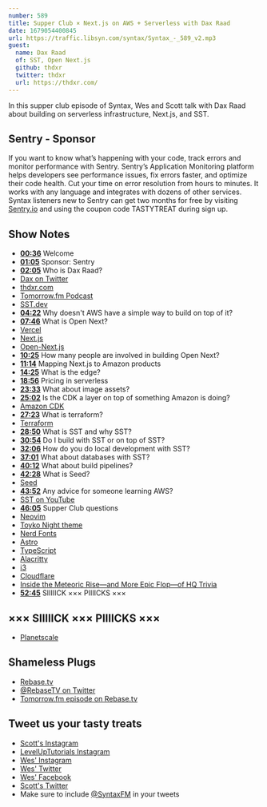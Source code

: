```yaml
---
number: 589
title: Supper Club × Next.js on AWS + Serverless with Dax Raad
date: 1679054400845
url: https://traffic.libsyn.com/syntax/Syntax_-_589_v2.mp3
guest:
  name: Dax Raad
  of: SST, Open Next.js
  github: thdxr
  twitter: thdxr
  url: https://thdxr.com/
---
```


In this supper club episode of Syntax, Wes and Scott talk with Dax Raad about building on serverless infrastructure, Next.js, and SST.

## Sentry - Sponsor

If you want to know what’s happening with your code, track errors and monitor performance with Sentry. Sentry’s Application Monitoring platform helps developers see performance issues, fix errors faster, and optimize their code health. Cut your time on error resolution from hours to minutes. It works with any language and integrates with dozens of other services. Syntax listeners new to Sentry can get two months for free by visiting [Sentry.io](https://sentry.io) and using the coupon code TASTYTREAT during sign up.

## Show Notes

- **[00:36](#t=00:36)** Welcome
- **[01:05](#t=01:05)** Sponsor: Sentry
- **[02:05](#t=02:05)** Who is Dax Raad?
- [Dax on Twitter](https://twitter.com/thdxr)
- [thdxr.com](https://thdxr.com)
- [Tomorrow.fm Podcast](https://tomorrow.fm)
- [SST.dev](https://sst.dev)
- **[04:22](#t=04:22)** Why doesn't AWS have a simple way to build on top of it?
- **[07:46](#t=07:46)** What is Open Next?
- [Vercel](https://vercel.com)
- [Next.js](https://nextjs.org)
- [Open-Next.js](https://open-next.js.org/)
- **[10:25](#t=10:25)** How many people are involved in building Open Next?
- **[11:14](#t=11:14)** Mapping Next.js to Amazon products
- **[14:25](#t=14:25)** What is the edge?
- **[18:56](#t=18:56)** Pricing in serverless
- **[23:33](#t=23:33)** What about image assets?
- **[25:02](#t=25:02)** Is the CDK a layer on top of something Amazon is doing?
- [Amazon CDK](https://aws.amazon.com/cdk/)
- **[27:23](#t=27:23)** What is terraform?
- [Terraform](https://developer.hashicorp.com/terraform/intro)
- **[28:50](#t=28:50)** What is SST and why SST?
- **[30:54](#t=30:54)** Do I build with SST or on top of SST?
- **[32:06](#t=32:06)** How do you do local development with SST?
- **[37:01](#t=37:01)** What about databases with SST?
- **[40:12](#t=40:12)** What about build pipelines?
- **[42:28](#t=42:28)** What is Seed?
- [Seed](https://seed.run)
- **[43:52](#t=43:52)** Any advice for someone learning AWS?
- [SST on YouTube](https://www.youtube.com/@sst-dev)
- **[46:05](#t=46:05)** Supper Club questions
- [Neovim](https://neovim.io)
- [Toyko Night theme](https://github.com/folke/tokyonight.nvim)
- [Nerd Fonts](https://www.nerdfonts.com/font-downloads)
- [Astro](https://astro.build)
- [TypeScript](https://www.typescriptlang.org)
- [Alacritty](https://alacritty.org)
- [i3](https://i3wm.org)
- [Cloudflare](https://www.cloudflare.com/)
- [Inside the Meteoric Rise—and More Epic Flop—of HQ Trivia](https://www.thedailybeast.com/inside-hq-trivias-meteoric-rise-and-more-epic-flop)
- **[52:45](#t=52:45)** SIIIIICK ××× PIIIICKS ×××

## ××× SIIIIICK ××× PIIIICKS ×××

- [Planetscale](https://planetscale.com)

## Shameless Plugs

- [Rebase.tv](https://rebase.tv)
- [@RebaseTV on Twitter](https://twitter.com/rebasetv)
- [Tomorrow.fm episode on Rebase.tv](https://tomorrow.fm/10)

## Tweet us your tasty treats

- [Scott's Instagram](https://www.instagram.com/stolinski/)
- [LevelUpTutorials Instagram](https://www.instagram.com/LevelUpTutorials/)
- [Wes' Instagram](https://www.instagram.com/wesbos/)
- [Wes' Twitter](https://twitter.com/wesbos)
- [Wes' Facebook](https://www.facebook.com/wesbos.developer)
- [Scott's Twitter](https://twitter.com/stolinski)
- Make sure to include [@SyntaxFM](https://twitter.com/SyntaxFM) in your tweets

